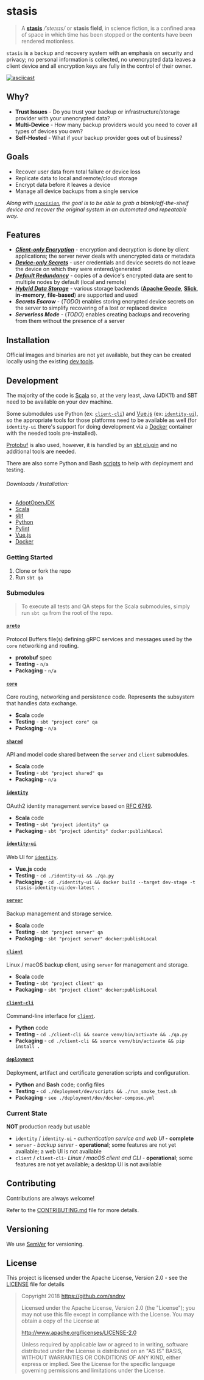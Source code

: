 # stasis

> A **[stasis](https://en.wikipedia.org/wiki/Stasis_(fiction))** */ˈsteɪsɪs/* or **stasis field**, in science fiction,
> is a confined area of space in which time has been stopped or the contents have been rendered motionless.

`stasis` is a backup and recovery system with an emphasis on security and privacy; no personal information is collected,
no unencrypted data leaves a client device and all encryption keys are fully in the control of their owner.

[![asciicast](https://asciinema.org/a/YMIf9oCMfvrbznnMnCrUMfar9.svg)](https://asciinema.org/a/YMIf9oCMfvrbznnMnCrUMfar9?speed=3)

## Why?

* **Trust Issues** - Do you trust your backup or infrastructure/storage provider with your unencrypted data?
* **Multi-Device** - How many backup providers would you need to cover all types of devices you own?
* **Self-Hosted** - What if your backup provider goes out of business?

## Goals

* Recover user data from total failure or device loss
* Replicate data to local and remote/cloud storage
* Encrypt data before it leaves a device
* Manage all device backups from a single service

*Along with [`provision`](https://github.com/sndnv/provision), the goal is to be able to grab a blank/off-the-shelf
device and recover the original system in an automated and repeatable way.*

## Features

* ***[Client-only Encryption](https://github.com/sndnv/stasis/wiki/Architecture-%3A%3A-Encryption)*** -
 encryption and decryption is done by client applications; the server never deals with unencrypted data or metadata
* ***[Device-only Secrets](https://github.com/sndnv/stasis/wiki/Architecture-%3A%3A-Secrets)*** -
 user credentials and device secrets do not leave the device on which they were entered/generated
* ***[Default Redundancy](https://github.com/sndnv/stasis/wiki/Architecture-%3A%3A-Core-Persistence)*** -
 copies of a device's encrypted data are sent to multiple nodes by default (local and remote)
* ***[Hybrid Data Storage](https://github.com/sndnv/stasis/wiki/Architecture-%3A%3A-Data-Stores)*** -
 various storage backends (**[Apache Geode](https://geode.apache.org/)**, **[Slick](https://scala-slick.org/)**,
 **in-memory**, **file-based**) are supported and used
* ***Secrets Escrow*** -
 (*TODO*) enables storing encrypted device secrets on the server to simplify recovering of a lost or replaced device
* ***Serverless Mode*** -
 (*TODO*) enables creating backups and recovering from them without the presence of a server

## Installation

Official images and binaries are not yet available, but they can be created locally using the existing [dev tools](deployment/dev).

## Development

The majority of the code is [Scala](https://scala-lang.org/) so, at the very least, Java (JDK11) and SBT need to be
available on your dev machine.

Some submodules use Python (ex: [`client-cli`](client-cli)) and [Vue.js](https://vuejs.org/) (ex: [`identity-ui`](identity-ui)),
so the appropriate tools for those platforms need to be available as well (for `identity-ui` there's support for doing
development via a [Docker](https://www.docker.com/) container with the needed tools pre-installed).

[Protobuf](https://developers.google.com/protocol-buffers) is also used, however, it is handled by an
[sbt plugin](https://scalapb.github.io/) and no additional tools are needed.

There are also some Python and Bash [scripts](deployment/dev/scripts) to help with deployment and testing.

###### Downloads / Installation:
* [AdoptOpenJDK](https://adoptopenjdk.net/)
* [Scala](https://scala-lang.org/download/)
* [sbt](https://www.scala-sbt.org/download.html)
* [Python](https://www.python.org/downloads/)
* [Pylint](https://www.pylint.org/#install)
* [Vue.js](https://vuejs.org/v2/guide/installation.html)
* [Docker](https://www.docker.com/get-started)

### Getting Started

1) Clone or fork the repo
2) Run `sbt qa`

### Submodules

> To execute all tests and QA steps for the Scala submodules, simply run `sbt qa` from the root of the repo.

#### [`proto`](proto)

Protocol Buffers file(s) defining gRPC services and messages used by the `core` networking and routing.

* **protobuf** spec
* **Testing** - `n/a`
* **Packaging** - `n/a`

#### [`core`](core)

Core routing, networking and persistence code. Represents the subsystem that handles data exchange.

* **Scala** code
* **Testing** - `sbt "project core" qa`
* **Packaging** - `n/a`


#### [`shared`](shared)

API and model code shared between the `server` and `client` submodules.

* **Scala** code
* **Testing** - `sbt "project shared" qa`
* **Packaging** - `n/a`

#### [`identity`](identity)

OAuth2 identity management service based on [RFC 6749](https://tools.ietf.org/html/rfc6749).

* **Scala** code
* **Testing** - `sbt "project identity" qa`
* **Packaging** - `sbt "project identity" docker:publishLocal`

#### [`identity-ui`](identity-ui)

Web UI for [`identity`](identity).

* **Vue.js** code
* **Testing** - `cd ./identity-ui && ./qa.py`
* **Packaging** - `cd ./identity-ui && docker build --target dev-stage -t stasis-identity-ui:dev-latest .`

#### [`server`](server)

Backup management and storage service.

* **Scala** code
* **Testing** - `sbt "project server" qa`
* **Packaging** - `sbt "project server" docker:publishLocal`

#### [`client`](client)

Linux / macOS backup client, using `server` for management and storage.

* **Scala** code
* **Testing** - `sbt "project client" qa`
* **Packaging** - `sbt "project client" docker:publishLocal`

#### [`client-cli`](client-cli)

Command-line interface for [`client`](client).

* **Python** code
* **Testing** - `cd ./client-cli && source venv/bin/activate && ./qa.py`
* **Packaging** - `cd ./client-cli && source venv/bin/activate && pip install .`

#### [`deployment`](deployment)

Deployment, artifact and certificate generation scripts and configuration.

* **Python** and **Bash** code; config files
* **Testing** - `cd ./deployment/dev/scripts && ./run_smoke_test.sh`
* **Packaging** - `see ./deployment/dev/docker-compose.yml`

### Current State

**NOT** production ready but usable

* `identity` / `identity-ui` - *authentication service and web UI* - **complete**
* `server` - *backup server* - **operational**; some features are not yet available; a web UI is not available
* `client` / `client-cli`- *Linux / macOS client and CLI* - **operational**; some features are not yet available; a desktop UI is not available

## Contributing

Contributions are always welcome!

Refer to the [CONTRIBUTING.md](CONTRIBUTING.md) file for more details.

## Versioning
We use [SemVer](http://semver.org/) for versioning.

## License
This project is licensed under the Apache License, Version 2.0 - see the [LICENSE](LICENSE) file for details

> Copyright 2018 https://github.com/sndnv
>
> Licensed under the Apache License, Version 2.0 (the "License");
> you may not use this file except in compliance with the License.
> You may obtain a copy of the License at
>
> http://www.apache.org/licenses/LICENSE-2.0
>
> Unless required by applicable law or agreed to in writing, software
> distributed under the License is distributed on an "AS IS" BASIS,
> WITHOUT WARRANTIES OR CONDITIONS OF ANY KIND, either express or implied.
> See the License for the specific language governing permissions and
> limitations under the License.
